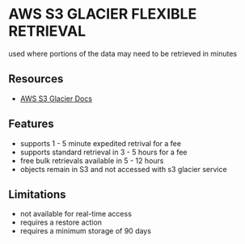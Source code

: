 # AWS S3 GLACIER FLEXIBLE RETRIEVAL

used where portions of the data may need to be retrieved in minutes

## Resources

- [AWS S3 Glacier Docs](https://docs.aws.amazon.com/amazonglacier/latest/dev/introduction.html)

## Features

- supports 1 - 5 minute expedited retrival for a fee
- supports standard retrieval in 3 - 5 hours for a fee
- free bulk retrievals available in 5 - 12 hours
- objects remain in S3 and not accessed with s3 glacier service

## Limitations

- not available for real-time access
- requires a restore action
- requires a minimum storage of 90 days